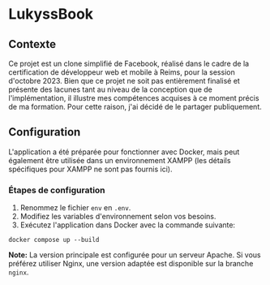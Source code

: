 # LukyssBook

## Contexte

Ce projet est un clone simplifié de Facebook, réalisé dans le cadre de la certification de développeur web et mobile à Reims, pour la session d'octobre 2023. Bien que ce projet ne soit pas entièrement finalisé et présente des lacunes tant au niveau de la conception que de l'implémentation, il illustre mes compétences acquises à ce moment précis de ma formation. Pour cette raison, j'ai décidé de le partager publiquement.

## Configuration

L'application a été préparée pour fonctionner avec Docker, mais peut également être utilisée dans un environnement XAMPP (les détails spécifiques pour XAMPP ne sont pas fournis ici).

### Étapes de configuration

1. Renommez le fichier `env` en `.env`.
2. Modifiez les variables d'environnement selon vos besoins.
3. Exécutez l'application dans Docker avec la commande suivante:

```
docker compose up --build
```

**Note:** La version principale est configurée pour un serveur Apache. Si vous préférez utiliser Nginx, une version adaptée est disponible sur la branche `nginx`.
